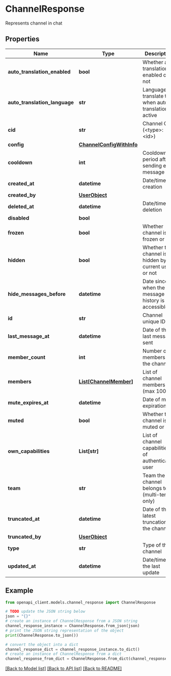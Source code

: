 # ChannelResponse

Represents channel in chat

## Properties

Name | Type | Description | Notes
------------ | ------------- | ------------- | -------------
**auto_translation_enabled** | **bool** | Whether auto translation is enabled or not | [optional] 
**auto_translation_language** | **str** | Language to translate to when auto translation is active | [optional] 
**cid** | **str** | Channel CID (&lt;type&gt;:&lt;id&gt;) | 
**config** | [**ChannelConfigWithInfo**](ChannelConfigWithInfo.md) |  | [optional] 
**cooldown** | **int** | Cooldown period after sending each message | [optional] 
**created_at** | **datetime** | Date/time of creation | [optional] 
**created_by** | [**UserObject**](UserObject.md) |  | [optional] 
**deleted_at** | **datetime** | Date/time of deletion | [optional] 
**disabled** | **bool** |  | 
**frozen** | **bool** | Whether channel is frozen or not | 
**hidden** | **bool** | Whether this channel is hidden by current user or not | [optional] 
**hide_messages_before** | **datetime** | Date since when the message history is accessible | [optional] 
**id** | **str** | Channel unique ID | 
**last_message_at** | **datetime** | Date of the last message sent | [optional] 
**member_count** | **int** | Number of members in the channel | [optional] 
**members** | [**List[ChannelMember]**](ChannelMember.md) | List of channel members (max 100) | [optional] 
**mute_expires_at** | **datetime** | Date of mute expiration | [optional] 
**muted** | **bool** | Whether this channel is muted or not | [optional] 
**own_capabilities** | **List[str]** | List of channel capabilities of authenticated user | [optional] 
**team** | **str** | Team the channel belongs to (multi-tenant only) | [optional] 
**truncated_at** | **datetime** | Date of the latest truncation of the channel | [optional] 
**truncated_by** | [**UserObject**](UserObject.md) |  | [optional] 
**type** | **str** | Type of the channel | 
**updated_at** | **datetime** | Date/time of the last update | [optional] 

## Example

```python
from openapi_client.models.channel_response import ChannelResponse

# TODO update the JSON string below
json = "{}"
# create an instance of ChannelResponse from a JSON string
channel_response_instance = ChannelResponse.from_json(json)
# print the JSON string representation of the object
print(ChannelResponse.to_json())

# convert the object into a dict
channel_response_dict = channel_response_instance.to_dict()
# create an instance of ChannelResponse from a dict
channel_response_from_dict = ChannelResponse.from_dict(channel_response_dict)
```
[[Back to Model list]](../README.md#documentation-for-models) [[Back to API list]](../README.md#documentation-for-api-endpoints) [[Back to README]](../README.md)


